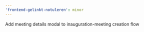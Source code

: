```yaml
---
'frontend-gelinkt-notuleren': minor
---
```


Add meeting details modal to inauguration-meeting creation flow
